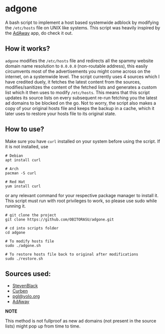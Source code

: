 # adgone
A bash script to implement a host based systemwide adblock by modifying the `/etc/hosts` file on UNIX like systems.
This script was heavily inspired by the [AdAway](https://github.com/AdAway/AdAway) app, do check it out.

## How it works?
```adgone``` modifies the ```/etc/hosts``` file and redirects all the spammy website domain name resolution to ```0.0.0.0``` (non-routable address), this easily circumvents most of the advertisements you might come across on the internet, on a systemwide level. The script currently uses 4 sources which I have credited duely, it fetches the latest content from the sources, modifies/sanitizes the content of the fetched lists and generates a custom list which it then uses to modify ```/etc/hosts```. This means that this script updates its source lists on every subsequent re-run fetching you the latest ad domains to be blocked on the go. Not to worry, the script also makes a copy of your original hosts file and keeps the backup in a cache, which it later uses to restore your hosts file to its original state.

## How to use?
Make sure you have `curl` installed on your system before using the script. If it is not installed, use 
```
# Debian
apt install curl  

# Arch
pacman -S curl 

# Red Hat
yum install curl
``` 
or any relevant command for your respective package manager to install it.
This script must run with root privileges to work, so please use sudo while running it.

```
# git clone the project
git clone https://github.com/OBITORASU/adgone.git

# cd into scripts folder
cd adgone

# To modify hosts file
sudo ./adgone.sh 

# To restore hosts file back to original after modifications
sudo ./restore.sh
```

## Sources used:

- [StevenBlack](https://raw.githubusercontent.com/StevenBlack/hosts/master/alternates/fakenews-gambling-porn-social/hosts)
- [Curben](https://curben.gitlab.io/malware-filter/urlhaus-filter-hosts.txt)
- [pgl@yolo.org](https://pgl.yoyo.org/adservers/serverlist.php\?hostformat\=hosts\&showintro\=0\&mimetype\=plaintext)
- [AdAway](https://adaway.org/hosts.txt)

**NOTE**

This method is not fullproof as new ad domains (not present in the source lists) might pop up from time to time.
